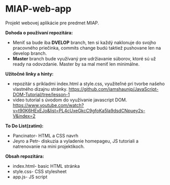 # MIAP-web-app
Projekt webovej aplikácie pre predmet MIAP.

**Dohoda o používaní repozitára:**
  - Meniť sa bude iba **DVELOP** branch, ten si každý naklonuje do svojho pracovného priečinka, commits change budú taktiež pushovane len       na develop branch.
  - **Master** branch bude využívaný pre udržiavanie súborov, ktoré sú už ready na odovzdanie. Master by sa mal meniť len minimálne. 

**Užitočné linky a hinty:**
  - repozitár s príkladmi index.html a style.css, využiteľné pri tvorbe našeho vlastného dizajnu stránky. 
    https://github.com/iamshaunjp/JavaScript-DOM-Tutorial/tree/lesson-1
  - video tutorial s úvodom do využívanie javascript DOM.
    https://www.youtube.com/watch?v=t90K6HExEJo&list=PL4cUxeGkcC9gfoKa5la9dsdCNpuey2s-V&index=2
  
**To Do List(zatim):**
  - Pancinator- HTML a CSS navrh
  - Jeyro a Petr- diskuzia a vyladenie homepageu, JS tutoriali a natrenovanie na mini projektikoch.

**Obsah repozitára:**
  - index.html- basic HTML stránka 
  - style.css- CSS stylesheet
  - app.js- JS script 
